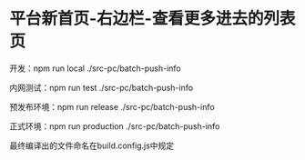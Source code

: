 # 平台新首页-右边栏-查看更多进去的列表页

开发：npm run local ./src-pc/batch-push-info

内网测试：npm run test ./src-pc/batch-push-info

预发布环境：npm run release ./src-pc/batch-push-info

正式环境：npm run production ./src-pc/batch-push-info

最终编译出的文件命名在build.config.js中规定

